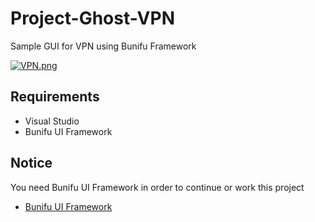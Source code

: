# Project-Ghost-VPN
Sample GUI for VPN using Bunifu Framework

[![VPN.png](https://i.postimg.cc/J0C9YH2c/VPN.png)](https://postimg.cc/2bTcVymV)

## Requirements
* Visual Studio 
* Bunifu UI Framework

## Notice
You need Bunifu UI Framework in order to continue or work this project 
* <a href="https://bunifuframework.com"> Bunifu UI Framework</a>
